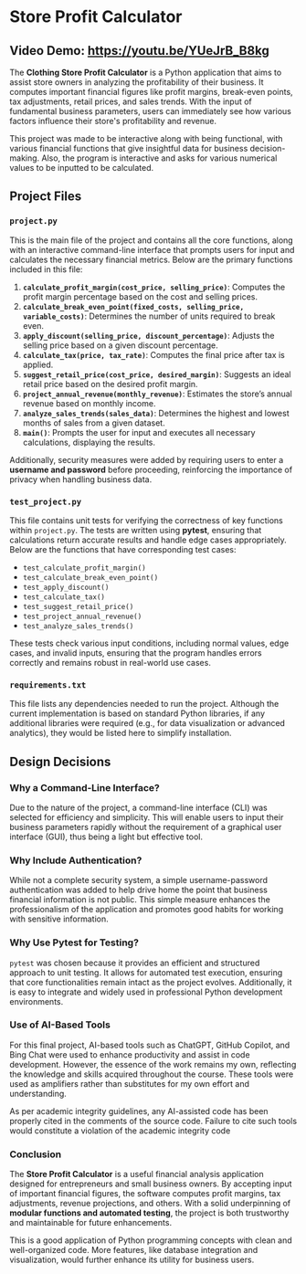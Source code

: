 # Store Profit Calculator
## Video Demo: https://youtu.be/YUeJrB_B8kg
The **Clothing Store Profit Calculator** is a Python application that aims to assist store owners in analyzing the profitability of their business. It computes important financial figures like profit margins, break-even points, tax adjustments, retail prices, and sales trends. With the input of fundamental business parameters, users can immediately see how various factors influence their store's profitability and revenue.

This project was made to be interactive along with being functional, with various financial functions that give insightful data for business decision-making. Also, the program is interactive and asks for various numerical values to be inputted to be calculated.

## Project Files

### `project.py`
This is the main file of the project and contains all the core functions, along with an interactive command-line interface that prompts users for input and calculates the necessary financial metrics. Below are the primary functions included in this file:

1. **`calculate_profit_margin(cost_price, selling_price)`**: Computes the profit margin percentage based on the cost and selling prices.
2. **`calculate_break_even_point(fixed_costs, selling_price, variable_costs)`**: Determines the number of units required to break even.
3. **`apply_discount(selling_price, discount_percentage)`**: Adjusts the selling price based on a given discount percentage.
4. **`calculate_tax(price, tax_rate)`**: Computes the final price after tax is applied.
5. **`suggest_retail_price(cost_price, desired_margin)`**: Suggests an ideal retail price based on the desired profit margin.
6. **`project_annual_revenue(monthly_revenue)`**: Estimates the store’s annual revenue based on monthly income.
7. **`analyze_sales_trends(sales_data)`**: Determines the highest and lowest months of sales from a given dataset.
8. **`main()`**: Prompts the user for input and executes all necessary calculations, displaying the results.

Additionally, security measures were added by requiring users to enter a **username and password** before proceeding, reinforcing the importance of privacy when handling business data.

### `test_project.py`
This file contains unit tests for verifying the correctness of key functions within `project.py`. The tests are written using **pytest**, ensuring that calculations return accurate results and handle edge cases appropriately. Below are the functions that have corresponding test cases:

- `test_calculate_profit_margin()`
- `test_calculate_break_even_point()`
- `test_apply_discount()`
- `test_calculate_tax()`
- `test_suggest_retail_price()`
- `test_project_annual_revenue()`
- `test_analyze_sales_trends()`

These tests check various input conditions, including normal values, edge cases, and invalid inputs, ensuring that the program handles errors correctly and remains robust in real-world use cases.

### `requirements.txt`
This file lists any dependencies needed to run the project. Although the current implementation is based on standard Python libraries, if any additional libraries were required (e.g., for data visualization or advanced analytics), they would be listed here to simplify installation.

## Design Decisions

### Why a Command-Line Interface?
Due to the nature of the project, a command-line interface (CLI) was selected for efficiency and simplicity. This will enable users to input their business parameters rapidly without the requirement of a graphical user interface (GUI), thus being a light but effective tool.

### Why Include Authentication?
While not a complete security system, a simple username-password authentication was added to help drive home the point that business financial information is not public. This simple measure enhances the professionalism of the application and promotes good habits for working with sensitive information.

### Why Use Pytest for Testing?
`pytest` was chosen because it provides an efficient and structured approach to unit testing. It allows for automated test execution, ensuring that core functionalities remain intact as the project evolves. Additionally, it is easy to integrate and widely used in professional Python development environments.

### Use of AI-Based Tools

For this final project, AI-based tools such as ChatGPT, GitHub Copilot, and Bing Chat were used to enhance productivity and assist in code development. However, the essence of the work remains my own, reflecting the knowledge and skills acquired throughout the course. These tools were used as amplifiers rather than substitutes for my own effort and understanding.

As per academic integrity guidelines, any AI-assisted code has been properly cited in the comments of the source code. Failure to cite such tools would constitute a violation of the academic integrity code

### Conclusion
The **Store Profit Calculator** is a useful financial analysis application designed for entrepreneurs and small business owners. By accepting input of important financial figures, the software computes profit margins, tax adjustments, revenue projections, and others. With a solid underpinning of **modular functions and automated testing**, the project is both trustworthy and maintainable for future enhancements.

This is a good application of Python programming concepts with clean and well-organized code. More features, like database integration and visualization, would further enhance its utility for business users.

